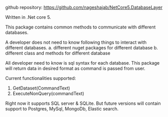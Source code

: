 ﻿github repository: https://github.com/nageshajab/NetCore5.DatabaseLayer

Written in .Net core 5.

This package contains common methods to communicate with different databases. 

A developer does not need to know following things to interact with different databases. 
a. different nuget packages for different database
b. different class and methods for different database

All developer need to know is sql syntax for each database. This package will return data in desired format as command is passed from user.

Current functionalities supported:
1. GetDataset(CommandText)
2. ExecuteNonQuery(commandText)

Right now it supports SQL server & SQLite. 
But future versions will contain support to Postgres, MySql, MongoDb, Elastic search.
